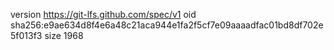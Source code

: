 version https://git-lfs.github.com/spec/v1
oid sha256:e9ae634d8f4e6a48c21aca944e1fa2f5cf7e09aaaadfac01bd8df702e5f013f3
size 1968
